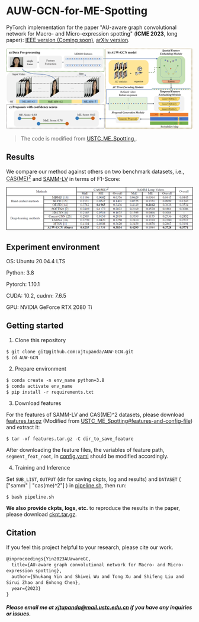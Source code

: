 # AUW-GCN-for-ME-Spotting
PyTorch implementation for the paper "AU-aware graph convolutional network for Macro- and Micro-expression spotting" (**ICME 2023**, 
long paper): [IEEE version (Coming soon)](),  [arXiv version](https://arxiv.org/pdf/2303.09114.pdf).

![model_overview](./figures/framework.png)

> The code is modified from [USTC_ME_Spotting
](https://github.com/wenhaocold/USTC_ME_Spotting).

## Results
We compare our method against others on two benchmark datasets, i.e., [CAS(ME)<sup>2</sup>](http://fu.psych.ac.cn/CASME/cas(me)2-en.php) and [SAMM-LV](http://www2.docm.mmu.ac.uk/STAFF/M.Yap/dataset.php) in terms of F1-Score:

![model_results](./figures/result.png)

## Experiment environment 
OS: Ubuntu 20.04.4 LTS 

Python: 3.8

Pytorch: 1.10.1

CUDA: 10.2, cudnn: 7.6.5

GPU: NVIDIA GeForce RTX 2080 Ti

## Getting started
1. Clone this repository
```shell
$ git clone git@github.com:xjtupanda/AUW-GCN.git
$ cd AUW-GCN
```

2. Prepare environment

```shell
$ conda create -n env_name python=3.8
$ conda activate env_name
$ pip install -r requirements.txt
```

3. Download features

For the features of SAMM-LV and CAS(ME)^2 datasets, please download [features.tar.gz](
https://pan.baidu.com/s/1Pj_CnnypSfNOTaSO1BFKdg?pwd=mpie) 
(Modified from 
[USTC_ME_Spotting#features-and-config-file](https://github.com/wenhaocold/USTC_ME_Spotting#features-and-config-file)) and extract it:
```shell
$ tar -xf features.tar.gz -C dir_to_save_feature
```
After downloading the feature files, the variables of feature path, `segment_feat_root`, in [config.yaml](https://github.com/xjtupanda/AUW-GCN/blob/main/config.yaml) should be modified accordingly.

4. Training and Inference

Set `SUB_LIST`, 
`OUTPUT` (dir for saving ckpts, log and results)
and `DATASET` ( ["samm" | "cas(me)^2"] )  in [pipeline.sh](https://github.com/xjtupanda/AUW-GCN/blob/main/pipeline.sh), then run:
```shell
$ bash pipeline.sh
```

**We also provide ckpts, logs, etc.** to reproduce the results in the paper, please download [ckpt.tar.gz](https://pan.baidu.com/s/1U-LEYH_fGOwgeToJ2Abhlw?pwd=5kan).
## Citation
If you feel this project helpful to your research, please cite our work.
```
@inproceedings{Yin2023AUawareGC,
  title={AU-aware graph convolutional network for Macro- and Micro-expression spotting},
  author={Shukang Yin and Shiwei Wu and Tong Xu and Shifeng Liu and Sirui Zhao and Enhong Chen},
  year={2023}
}
```

##### Please email me at xjtupanda@mail.ustc.edu.cn if you have any inquiries or issues.
